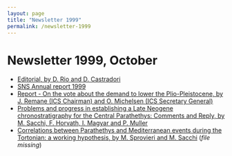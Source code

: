 ```yaml
---
layout: page
title: "Newsletter 1999"
permalink: /newsletter-1999
---
```

# Newsletter 1999, October

* [Editorial, by D. Rio and D. Castradori](files/News6_p2-4.pdf)
* [SNS Annual report 1999](files/News6_p5-8.pdf)
* [Report - On the vote about the demand to lower the Plio-Pleistocene, by J. Remane (ICS Chairman) and O. Michelsen (ICS Secretary General)](files/News6_p9-13.pdf)
* [Problems and progress in establishing a Late Neogene chronostratigraphy for the Central Parathethys: Comments and Reply, by M. Sacchi, F. Horvath, I. Magyar and P. Muller](files/News6_p25-59.pdf)
* [Correlations between Parathethys and Mediterranean events during the Tortonian: a working hypothesis, by M. Sprovieri and M. Sacchi]() (*file missing*)
